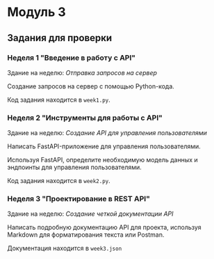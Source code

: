 # Модуль 3
## Задания для проверки 
### Неделя 1 "Введение в работу с API"
Здание на неделю: _Отправка запросов на сервер_

Создание запросов на сервер с помощью Python-кода.

Код задания находится в `week1.py`.

### Неделя 2 "Инструменты для работы с API"
Здание на неделю: _Создание API для управления пользователями_

Написать FastAPI-приложение для управления пользователями.

Используя FastAPI, определите необходимую модель данных и эндпоинты для управления пользователями.

Код задания находится в `week2.py`.

### Неделя 3 "Проектирование в REST API"
Здание на неделю: _Создание четкой документации API_

Написать подробную документацию API для проекта, используя Markdown для форматирования текста или Postman.

Документация находится в `week3.json`